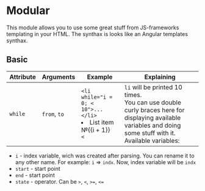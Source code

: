 # Modular

This module allows you to use some great stuff from JS-frameworks templating in your HTML. The synthax is looks like an Angular templates synthax.

## Basic

Attribute | Arguments | Example | Explaining
--------- | --------- | ------- | ----------
`while` | `from`, `to` | ```<li while="i = 0; < 10">...</li>```<li while="i = 0; < 10">List item №{{i + 1}}</li>```<``` | `li` will be printed 10 times. <br> You can use double curly braces here for displaying available variables and doing some stuff with it. <br> Available variables: 
- `i` - index variable, wich was created after parsing. You can rename it to any other name. For example: `i` => `indx`. Now, index variable will be `indx`
- `start` - start point <Number>
- `end` - start point <Number>
- `state` - operator. Can be `>`, `<`, `>=`, `<=`